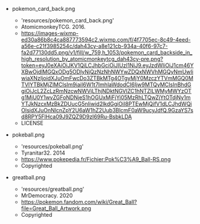 * pokemon_card_back.png
    - 'resources/pokemon_card_back.png'
    - AtomicmonkeyTCG. 2016.
    - https://images-wixmp-ed30a86b8c4ca887773594c2.wixmp.com/f/4f7705ec-8c49-4eed-a56e-c21f3985254c/dah43cy-a8e121cb-934a-40f6-97c7-fa2d77130dd5.png/v1/fill/w_759,h_1053/pokemon_card_backside_in_high_resolution_by_atomicmonkeytcg_dah43cy-pre.png?token=eyJ0eXAiOiJKV1QiLCJhbGciOiJIUzI1NiJ9.eyJzdWIiOiJ1cm46YXBwOjdlMGQxODg5ODIyNjQzNzNhNWYwZDQxNWVhMGQyNmUwIiwiaXNzIjoidXJuOmFwcDo3ZTBkMTg4OTgyMjY0MzczYTVmMGQ0MTVlYTBkMjZlMCIsIm9iaiI6W1t7ImhlaWdodCI6Ijw9MTQyMCIsInBhdGgiOiJcL2ZcLzRmNzcwNWVjLThjNDktNGVlZC1hNTZlLWMyMWYzOTg1MjU0Y1wvZGFoNDNjeS1hOGUxMjFjYi05MzRhLTQwZjYtOTdjNy1mYTJkNzcxMzBkZDUucG5nIiwid2lkdGgiOiI8PTEwMjQifV1dLCJhdWQiOlsidXJuOnNlcnZpY2U6aW1hZ2Uub3BlcmF0aW9ucyJdfQ.9GzaYS7sd8RPY5FlHca09J9ZQZ9D9zI69Ru-BsbkLDA
    - LICENSE

* pokeball.png
    - 'resources/pokeball.png'
    - Tyranitar32. 2014
    - https://www.pokepedia.fr/Fichier:Pok%C3%A9_Ball-RS.png
    - Copyrighted

* greatball.png
    - 'resources/greatball.png'
    - MrDemocracy. 2020
    - https://pokemon.fandom.com/wiki/Great_Ball?file=Great_Ball_Artwork.png
    - Copyrighted